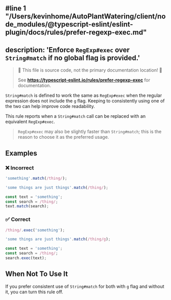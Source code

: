 #line 1 "/Users/kevinhome/AutoPlantWatering/client/node_modules/@typescript-eslint/eslint-plugin/docs/rules/prefer-regexp-exec.md"
---
description: 'Enforce `RegExp#exec` over `String#match` if no global flag is provided.'
---

> 🛑 This file is source code, not the primary documentation location! 🛑
>
> See **https://typescript-eslint.io/rules/prefer-regexp-exec** for documentation.

`String#match` is defined to work the same as `RegExp#exec` when the regular expression does not include the `g` flag.
Keeping to consistently using one of the two can help improve code readability.

This rule reports when a `String#match` call can be replaced with an equivalent `RegExp#exec`.

> `RegExp#exec` may also be slightly faster than `String#match`; this is the reason to choose it as the preferred usage.

## Examples

<!--tabs-->

### ❌ Incorrect

```ts
'something'.match(/thing/);

'some things are just things'.match(/thing/);

const text = 'something';
const search = /thing/;
text.match(search);
```

### ✅ Correct

```ts
/thing/.exec('something');

'some things are just things'.match(/thing/g);

const text = 'something';
const search = /thing/;
search.exec(text);
```

## When Not To Use It

If you prefer consistent use of `String#match` for both with `g` flag and without it, you can turn this rule off.
